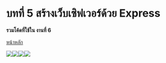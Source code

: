 # บทที่ 5 สร้างเว็บเซิฟเวอร์ด้วย Express

**รวมโค้ดที่ใช้ใน งานที่ 6**

[หน้าหลัก](https://github.com/BigzaaGamer/mobileapp_development_hvc2)

![](https://img.shields.io/badge/JavaScript-323330?style=for-the-badge&logo=javascript&logoColor=F7DF1E)![](https://img.shields.io/badge/Node.js-339933?style=for-the-badge&logo=nodedotjs&logoColor=white)![](https://img.shields.io/badge/Visual_Studio_Code-0078D4?style=for-the-badge&logo=visual%20studio%20code&logoColor=white)![](https://img.shields.io/badge/Express.js-000000?style=for-the-badge&logo=express&logoColor=white)